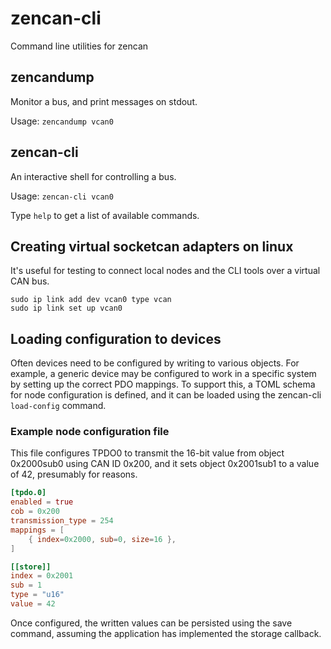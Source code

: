 # zencan-cli

Command line utilities for zencan

## zencandump

Monitor a bus, and print messages on stdout.

Usage: `zencandump vcan0`

## zencan-cli

An interactive shell for controlling a bus.

Usage: `zencan-cli vcan0`

Type `help` to get a list of available commands.

## Creating virtual socketcan adapters on linux

It's useful for testing to connect local nodes and the CLI tools over a virtual CAN bus.

```
sudo ip link add dev vcan0 type vcan
sudo ip link set up vcan0
```

## Loading configuration to devices

Often devices need to be configured by writing to various objects. For example, a generic device may
be configured to work in a specific system by setting up the correct PDO mappings. To support this, a TOML schema for node configuration is defined, and it can be loaded using the zencan-cli `load-config` command.

### Example node configuration file

This file configures TPDO0 to transmit the 16-bit value from object 0x2000sub0 using CAN ID 0x200, and it sets object 0x2001sub1 to a value of 42, presumably for reasons.

```toml
[tpdo.0]
enabled = true
cob = 0x200
transmission_type = 254
mappings = [
    { index=0x2000, sub=0, size=16 },
]

[[store]]
index = 0x2001
sub = 1
type = "u16"
value = 42
```

Once configured, the written values can be persisted using the save command, assuming the
application has implemented the storage callback.
